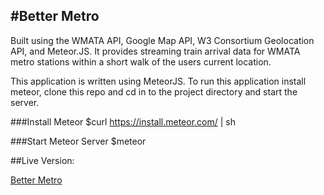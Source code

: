 #Better Metro
---
Built using the WMATA API, Google Map API, W3 Consortium Geolocation API, and Meteor.JS. It provides streaming train arrival data for WMATA metro stations within a short walk of the users current location.

This application is written using MeteorJS. To run this application install meteor, clone this repo and cd in to the project directory and start the server.

###Install Meteor
$curl https://install.meteor.com/ | sh

###Start Meteor Server
$meteor


##Live Version:

[Better Metro](http://bettermetro.meteor.com)